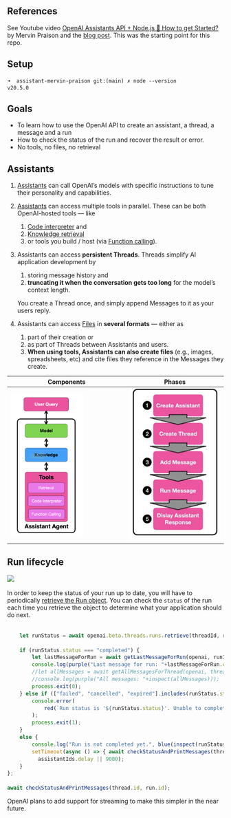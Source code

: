 ## References

See Youtube video <a href="https://youtu.be/CPlwcY5mQ_4?si=2OuCr5k_ztRoZfOL" target="_blank">OpenAI Assistants API + Node.js 🚀 How to get Started?</a> 
by Mervin Praison and the [blog post](https://mer.vin/2023/11/openai-assistants-api-in-node-js/). This was the starting point for this repo.

## Setup

```
➜  assistant-mervin-praison git:(main) ✗ node --version
v20.5.0
```

## Goals

- To learn how to use the OpenAI API to create an assistant, a thread, a message and a run
- How to check the status of the run and recover the result or error.
- No tools, no files, no retrieval

## Assistants

1. [Assistants](https://platform.openai.com/docs/assistants/how-it-works) can call OpenAI’s models with specific instructions to tune their personality and capabilities.
2. [Assistants](https://platform.openai.com/docs/assistants/how-it-works) can access multiple tools in parallel. These can be both OpenAI-hosted tools — like 
   1. [Code interpreter](https://platform.openai.com/docs/assistants/tools/code-interpreter) and 
   2. [Knowledge retrieval](https://platform.openai.com/docs/assistants/tools/knowledge-retrieval)  
   3. or tools you build / host (via [Function calling](https://platform.openai.com/docs/assistants/tools/function-calling)).
3. Assistants can access **persistent Threads**. Threads simplify AI application development by 
   1. storing message history and 
   2. **truncating it when the conversation gets too long** for the model’s context length.
   
   You create a Thread once, and simply append Messages to it as your users reply.
4. Assistants can access [Files](https://platform.openai.com/docs/assistants/tools/supported-files) in **several formats** — either as 
   1. part of their creation or 
   2. as part of Threads between Assistants and users. 
   3. **When using tools, Assistants can also create files** (e.g., images, spreadsheets, etc) and cite files they reference in the Messages they create.

| Components| Phases |
| ---       | --- |
|<img src="images/assistant.png" alt="images/assistant.png" width="65%"/>|![images/phases.png](images/phases.png)|


## Run lifecycle

![](https://cdn.openai.com/API/docs/images/diagram-1.png)

In order to keep the status of your run up to date, you will have to periodically [retrieve the Run object](https://platform.openai.com/docs/api-reference/runs/getRun). You can check the `status` of the run each time you retrieve the object to determine what your application should do next. 

```js

    let runStatus = await openai.beta.threads.runs.retrieve(threadId, runId);
    
    if (runStatus.status === "completed") {
        let lastMessageForRun = await getLastMessageForRun(openai, runId, threadId)
        console.log(purple("Last message for run: "+lastMessageForRun.content[0].text.value));
        //let allMessages = await getAllMessagesForThread(openai, threadId);
        //console.log(purple("All messages: "+inspect(allMessages)));
        process.exit(0);
    } else if (["failed", "cancelled", "expired"].includes(runStatus.status)) {
        console.error(
            red(`Run status is '${runStatus.status}'. Unable to complete the request.`)
        );
        process.exit(1);
    }
    else {
        console.log("Run is not completed yet.", blue(inspect(runStatus.status)));
        setTimeout(async () => { await checkStatusAndPrintMessages(thread.id, run.id) }, 
          assistantIds.delay || 9000);
    }
};

await checkStatusAndPrintMessages(thread.id, run.id);
```

OpenAI plans to add support for streaming to make this simpler in the near future.